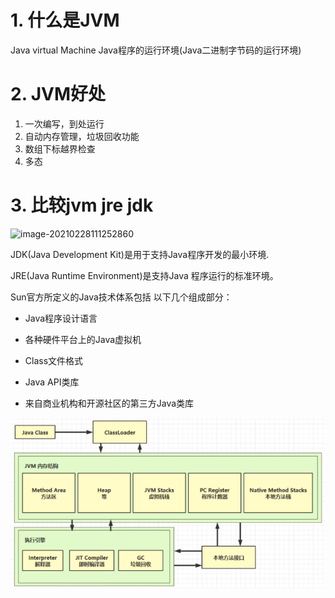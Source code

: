 # 1. 什么是JVM

Java virtual Machine  Java程序的运行环境(Java二进制字节码的运行环境)

# 2. JVM好处

1.  一次编写，到处运行
2.  自动内存管理，垃圾回收功能
3.  数组下标越界检查
4.  多态

# 3. 比较jvm jre jdk

![image-20210228111252860](C:%5CUsers%5Csylvia%5CAppData%5CRoaming%5CTypora%5Ctypora-user-images%5Cimage-20210228111252860.png)

JDK(Java Development Kit)是用于支持Java程序开发的最小环境.

JRE(Java Runtime Environment)是支持Java 程序运行的标准环境。

Sun官方所定义的Java技术体系包括 以下几个组成部分： 

- Java程序设计语言 

- 各种硬件平台上的Java虚拟机 

- Class文件格式 

- Java API类库 

- 来自商业机构和开源社区的第三方Java类库 

![image-20210228113406195](images/image-20210228113406195.png)